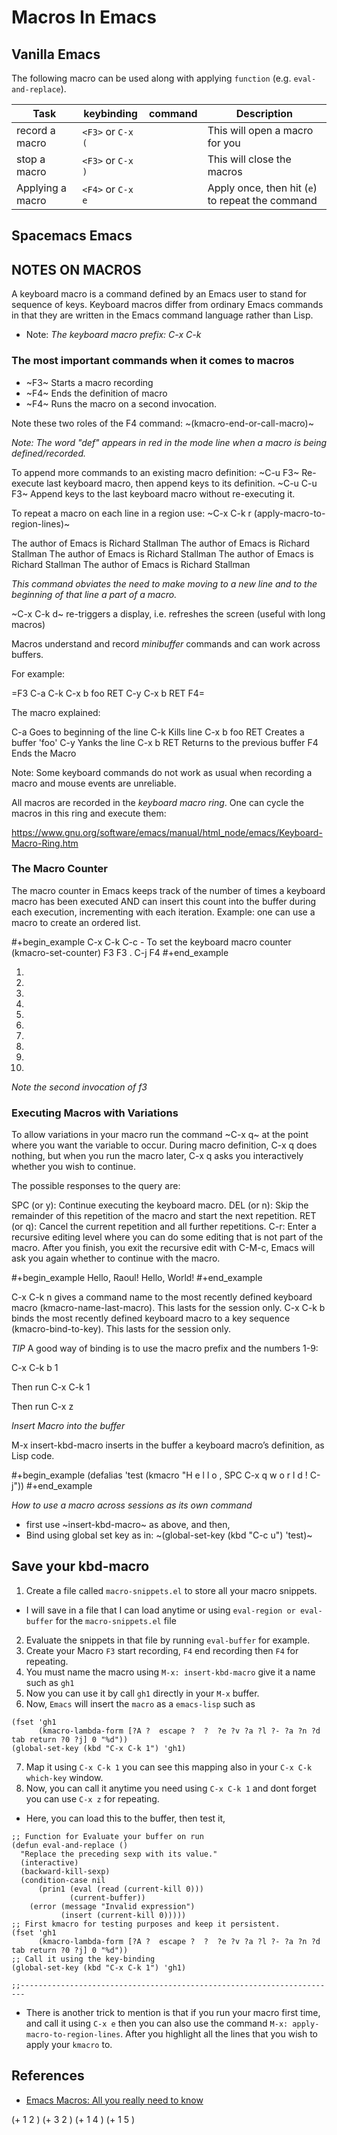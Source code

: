 # Macros In Emacs
## Vanilla Emacs
The following macro can be used along with applying `function` (e.g. `eval-and-replace`).

| Task             | keybinding        | command | Description                                      |
|------------------|-------------------|---------|--------------------------------------------------|
| record a macro   | `<F3>` or `C-x (` |         | This will open a macro for you                   |
| stop a macro     | `<F3>` or `C-x )` |         | This will close the macros                       |
| Applying a macro | `<F4>` or `C-x e` |         | Apply once, then hit (`e`) to repeat the command |

## Spacemacs Emacs


## NOTES ON MACROS
A keyboard macro is a command defined by an Emacs user to stand for sequence of keys. Keyboard macros differ from
ordinary Emacs commands in that they are written in the Emacs command language rather than Lisp.
- Note: *The keyboard macro prefix: C-x C-k*

### The most important commands when it comes to macros
- ~F3~ Starts a macro recording
- ~F4~ Ends the definition of macro
- ~F4~ Runs the macro on a second invocation.

Note these two roles of the F4 command: ~(kmacro-end-or-call-macro)~

*Note: The word "def" appears in red in the mode line when a macro is being defined/recorded.*

To append more commands to an existing macro definition:
~C-u F3~ Re-execute last keyboard macro, then append keys to its definition.
~C-u C-u F3~ Append keys to the last keyboard macro without re-executing it.

To repeat a macro on each line in a region use: ~C-x C-k r (apply-macro-to-region-lines)~

The author of Emacs is Richard Stallman
The author of Emacs is Richard Stallman
The author of Emacs is Richard Stallman
The author of Emacs is Richard Stallman
The author of Emacs is Richard Stallman

_This command obviates the need to make moving to a new line and to the beginning of that line a part of a macro._

~C-x C-k d~ re-triggers a display, i.e. refreshes the screen (useful with long macros)

Macros understand and record *minibuffer* commands and can work across buffers.

For example:

=F3 C-a C-k C-x b foo RET C-y C-x b RET F4=

The macro explained:

C-a Goes to beginning of the line
C-k Kills line
C-x b foo RET Creates a buffer 'foo'
C-y Yanks the line
C-x b RET Returns to the previous buffer
F4 Ends the Macro

Note: Some keyboard commands do not work as usual when recording a macro and mouse events are unreliable.

All macros are recorded in the _keyboard macro ring_. One can cycle the macros in this ring and execute them:

https://www.gnu.org/software/emacs/manual/html_node/emacs/Keyboard-Macro-Ring.htm

### The Macro Counter

The macro counter in Emacs keeps track of the number of times a keyboard macro has been executed AND can insert this
count into the buffer during each execution, incrementing with each iteration.
Example: one can use a macro to create an ordered list.

#+begin_example
C-x C-k C-c - To set the keyboard macro counter (kmacro-set-counter)
F3 F3 . C-j F4
#+end_example

1.
2.
3.
4.
5.
6.
7.
8.
9.
10.




*Note the second invocation of f3*

### Executing Macros with Variations

To allow variations in your macro run the command ~C-x q~ at the point where you want the variable to occur. During
macro definition, C-x q does nothing, but when you run the macro later, C-x q asks you interactively whether you wish to
continue.

The possible responses to the query are:

SPC (or y): Continue executing the keyboard macro.
DEL (or n): Skip the remainder of this repetition of the macro and start the next repetition.
RET (or q): Cancel the current repetition and all further repetitions.
C-r: Enter a recursive editing level where you can do some editing that is not part of the macro. After you finish, you exit the recursive edit with C-M-c, Emacs will ask you again whether to continue with the macro.

#+begin_example
Hello, Raoul!
Hello, World!
#+end_example

C-x C-k n gives a command name to the most recently defined keyboard macro (kmacro-name-last-macro). This lasts for the session only.
C-x C-k b binds the most recently defined keyboard macro to a key sequence (kmacro-bind-to-key). This lasts for the session only.

*TIP* A good way of binding is to use the macro prefix and the numbers 1-9:

C-x C-k b 1

Then run C-x C-k 1

Then run C-x z

*Insert Macro into the buffer*

M-x insert-kbd-macro inserts in the buffer a keyboard macro’s definition, as Lisp code.

#+begin_example
(defalias 'test
	 (kmacro "H e l l o , SPC C-x q w o r l d ! C-j"))
#+end_example

*How to use a macro across sessions as its own command*

- first use ~insert-kbd-macro~ as above, and then,
- Bind using global set key as in: ~(global-set-key (kbd "C-c u") 'test)~

## Save your kbd-macro
1. Create a file called `macro-snippets.el` to store all your macro snippets.
  - I will save in a file that I can load anytime or using `eval-region or eval-buffer` for the `macro-snippets.el` file
2. Evaluate the snippets in that file by running `eval-buffer` for example.
3. Create your Macro `F3` start recording, `F4` end recording then `F4` for repeating.
4. You must name the macro using `M-x: insert-kbd-macro` give it a name such as `gh1`
5. Now you can use it by call `gh1` directly in your `M-x` buffer.
6. Now, `Emacs` will insert the `macro` as a `emacs-lisp` such as

```elisp
(fset 'gh1
      (kmacro-lambda-form [?A ?  escape ?  ?  ?e ?v ?a ?l ?- ?a ?n ?d tab return ?0 ?j] 0 "%d"))
(global-set-key (kbd "C-x C-k 1") 'gh1)
```
7. Map it using `C-x C-k 1` you can see this mapping also in your `C-x C-k` `which-key` window.
8. Now, you can call it anytime you need using `C-x C-k 1` and dont forget you can use `C-x z` for repeating.

- Here, you can load this to the buffer, then test it,

```elisp
;; Function for Evaluate your buffer on run
(defun eval-and-replace ()
  "Replace the preceding sexp with its value."
  (interactive)
  (backward-kill-sexp)
  (condition-case nil
      (prin1 (eval (read (current-kill 0)))
             (current-buffer))
    (error (message "Invalid expression")
           (insert (current-kill 0)))))
;; First kmacro for testing purposes and keep it persistent.
(fset 'gh1
      (kmacro-lambda-form [?A ?  escape ?  ?  ?e ?v ?a ?l ?- ?a ?n ?d tab return ?0 ?j] 0 "%d"))
;; Call it using the key-binding
(global-set-key (kbd "C-x C-k 1") 'gh1)

;;-----------------------------------------------------------------------
```
- There is another trick to mention is that if you run your macro first time, and call it using `C-x e` then you can
  also use the command `M-x: apply-macro-to-region-lines`. After you highlight all the lines that you wish to apply your
  `kmacro` to.



## References
- [Emacs Macros: All you really need to know](https://www.youtube.com/watch?v=_WLauBkO5rI)


(+ 1 2 )
(+ 3 2 )
(+ 1 4 )
(+ 1 5 )

